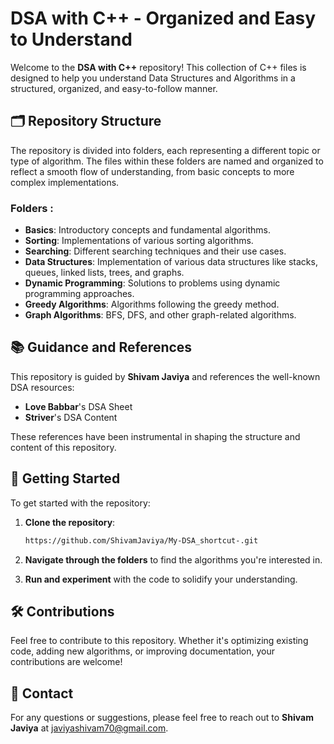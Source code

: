 # DSA with C++ - Organized and Easy to Understand

Welcome to the **DSA with C++** repository! This collection of C++ files is designed to help you understand Data Structures and Algorithms in a structured, organized, and easy-to-follow manner.

## 🗂️ Repository Structure

The repository is divided into folders, each representing a different topic or type of algorithm. The files within these folders are named and organized to reflect a smooth flow of understanding, from basic concepts to more complex implementations.

### Folders :

- **Basics**: Introductory concepts and fundamental algorithms.
- **Sorting**: Implementations of various sorting algorithms.
- **Searching**: Different searching techniques and their use cases.
- **Data Structures**: Implementation of various data structures like stacks, queues, linked lists, trees, and graphs.
- **Dynamic Programming**: Solutions to problems using dynamic programming approaches.
- **Greedy Algorithms**: Algorithms following the greedy method.
- **Graph Algorithms**: BFS, DFS, and other graph-related algorithms.

## 📚 Guidance and References

This repository is guided by **Shivam Javiya** and references the well-known DSA resources:

- **Love Babbar**'s DSA Sheet
- **Striver**'s DSA Content

These references have been instrumental in shaping the structure and content of this repository.

## 🚀 Getting Started

To get started with the repository:

1. **Clone the repository**:  
   ```bash
   https://github.com/ShivamJaviya/My-DSA_shortcut-.git
   ```

2. **Navigate through the folders** to find the algorithms you're interested in.

3. **Run and experiment** with the code to solidify your understanding.

## 🛠️ Contributions

Feel free to contribute to this repository. Whether it's optimizing existing code, adding new algorithms, or improving documentation, your contributions are welcome!

## 📧 Contact

For any questions or suggestions, please feel free to reach out to  **Shivam Javiya** at javiyashivam70@gmail.com.
